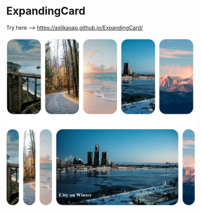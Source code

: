 # ExpandingCard
  Try here --> https://aslikasap.github.io/ExpandingCard/
![first pitcure](card1.png)
![second pitcure](card2.png)
